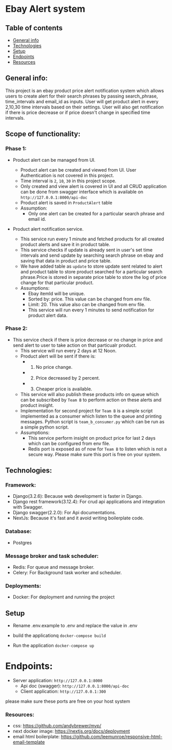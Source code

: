 # Ebay Alert system

## Table of contents
* [General info](#general-info)
* [Technologies](#technologies)
* [Setup](#setup)
* [Endpoints](#Endpoints)
* [Resources](#Resources)

## General info:
 This project is an ebay product price alert notification system which allows users to create alert for their search
 phrases by passing search_phrase, time_intervals and email_id as inputs. User will get product alert in every 2,10,30
 time intervals based on their settings. User will also get notification if there is price decrease or if price doesn't
 change in specified time intervals.

## Scope of functionality:
 ### Phase 1:
  * Product alert can be managed from UI.
    * Product alert can be created and viewed from UI. User Authentication is not covered in this project.
    * Time interval is `2`, `10`, `30` in this project scope.
    * Only created and view alert is covered in UI and all CRUD application can be done from swagger interface which
      is available on `http://127.0.0.1:8000/api-doc`
    * Product alert is saved in `ProductAlert` table
    * Assumption:
       * Only one alert can be created for a particular search phrase and email id.

  * Product alert notification service.
    * This service run every 1 minute and fetched products for all created product alerts and save it in product table.
    * This service checks if update is already sent in user's set time intervals and send update by searching search
      phrase on ebay and saving that data in product and price table.
    * We have added table as `update` to store update sent related to alert and product table to store product searched
      for a particular search phrase.Price is stored in separate
      price table to store the log of price change for that particular product.
    * Assumptions:
       * Ebay itemId will be unique.
       * Sorted by: price. This value can be changed from env file.
       * Limit: 20. This value also can be changed from env file.
       * This service will run every 1 minutes to send notification for product alert data.

  ### Phase 2:
* This service check if there is price decrease or no change in price and send alert to user to take action
      on that particualr product.
    * This service will run every 2 days at 12 Noon.
    * Product alert will be sent if there is:
      * 1. No price change.
      * 2. Price decreased by 2 percent.
      * 3. Cheaper price is available.
    * This service will also publish these products info on queue which can be subscribed by `Team B`
      to perform action on these alerts and product insight.
    * Implementation for second project for `Team B` is a simple script implemented as a consumer which
      listen to the queue and printing messages. Python script is `team_b_consumer.py` which can be run as
      a simple python script.
    * Assumptions:
       * This service perform insight on product price for last 2 days which can be configured from env file.
       * Redis port is exposed as of now for `Team B` to listen which is not a secure way.
         Please make sure this port is free on your system.

## Technologies:
   ### Framework:
   * Django(3.2.6): Because web development is faster in Django.
   * Django rest framework(3.12.4): For crud api applications and integration with Swagger.
   * Django swagger(2.2.0): For Api documentations.
   * NextJs: Because it's fast and it avoid writing boilerplate code.

   ### Database:
   * Postgres
   ### Message broker and task scheduler:
   * Redis: For queue and message broker.
   * Celery: For Background task worker and scheduler.
   ### Deployments:
   * Docker: For deployment and running the project

## Setup
* Rename .env.example to .env and replace the value in .env
* build the applicationq
    ``docker-compose build``

* Run the application
    ``docker-compose up``

# Endpoints:

* Server application: `http://127.0.0.1:8000`
  * Api doc (swagger): `http://127.0.0.1:8000/api-doc`
  * Client  application: `http://127.0.0.1:300`

please make sure these ports are free on your host system

### Resources:
* css: https://github.com/andybrewer/mvp/
* next docker image: https://nextjs.org/docs/deployment
* email html boilerplate: https://github.com/leemunroe/responsive-html-email-template

